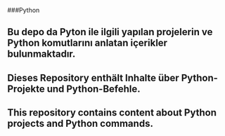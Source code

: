 ###Python

Bu depo da Pyton ile ilgili yapılan projelerin ve Python komutlarını anlatan içerikler bulunmaktadır.
---------
Dieses Repository enthält Inhalte über Python-Projekte und Python-Befehle.
---------
This repository contains content about Python projects and Python commands.
---------

